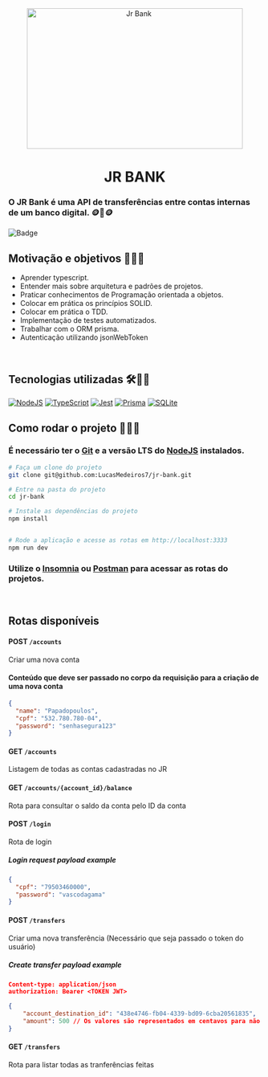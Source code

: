 <div align="center">
<img width="430" height="280" src="https://uploaddeimagens.com.br/images/004/075/323/full/WhatsApp_Image_2022-10-24_at_23.21.15.png?1666664874" alt="Jr Bank"/>

# JR BANK
</div>

### O JR Bank é uma API de transferências entre contas internas de um banco digital. 🪙💸🪙

![Badge](https://img.shields.io/badge/STATUS-EM%20ANDAMENTO-red)

## Motivação e objetivos 🏋️‍♂️🎯

- Aprender typescript.
- Entender mais sobre arquitetura e padrões de projetos.
- Praticar conhecimentos de Programação orientada a objetos.
- Colocar em prática os princípios SOLID.
- Colocar em prática o TDD.
- Implementação de testes automatizados.
- Trabalhar com o ORM prisma.
- Autenticação utilizando jsonWebToken

<br/>

## Tecnologias utilizadas 🛠️🧑‍💻

<a href="https://nodejs.org/en/" target="_blank">![NodeJS](https://img.shields.io/badge/node.js-6DA55F?style=for-the-badge&logo=node.js&logoColor=white)</a>
<a href="https://www.typescriptlang.org/" target="_blank">![TypeScript](https://img.shields.io/badge/typescript-%23007ACC.svg?style=for-the-badge&logo=typescript&logoColor=white)</a>
<a href="https://jestjs.io/pt-BR/" target="_blank">![Jest](https://img.shields.io/badge/-jest-%23C21325?style=for-the-badge&logo=jest&logoColor=white)</a>
<a href="https://www.prisma.io/" target="_blank">
![Prisma](https://img.shields.io/badge/Prisma-3982CE?style=for-the-badge&logo=Prisma&logoColor=white)</a>
<a href="https://www.sqlite.org/index.html" target="_blank">![SQLite](https://img.shields.io/badge/sqlite-%2307405e.svg?style=for-the-badge&logo=sqlite&logoColor=white)</a>

## Como rodar o projeto 🎡👨‍💻

### É necessário ter o [Git](https://git-scm.com/downloads) e a versão LTS do [NodeJS](https://nodejs.org/) instalados.

```bash
# Faça um clone do projeto
git clone git@github.com:LucasMedeiros7/jr-bank.git

# Entre na pasta do projeto
cd jr-bank

# Instale as dependências do projeto
npm install


# Rode a aplicação e acesse as rotas em http://localhost:3333
npm run dev
```

### Utilize o [Insomnia](https://insomnia.rest/download) ou [Postman](https://www.postman.com/) para acessar as rotas do projetos.

<br/>

## Rotas disponíveis


#### POST `/accounts`

Criar uma nova conta

#### Conteúdo que deve ser passado no corpo da requisição para a criação de uma nova conta

```json
{
  "name": "Papadopoulos",
  "cpf": "532.780.780-04",
  "password": "senhasegura123"
}
```

#### GET `/accounts`

Listagem de todas as contas cadastradas no JR

#### GET `/accounts/{account_id}/balance`

Rota para consultar o saldo da conta pelo ID da conta

#### POST `/login`

Rota de login

##### Login request payload example

```json
{
  "cpf": "79503460000",
  "password": "vascodagama"
}
```

#### POST `/transfers`

Criar uma nova transferência (Necessário que seja passado o token do usuário)

##### Create transfer payload example

```json
Content-type: application/json
authorization: Bearer <TOKEN JWT>

{
    "account_destination_id": "438e4746-fb04-4339-bd09-6cba20561835",
    "amount": 500 // Os valores são representados em centavos para não ocorrer erros de arredondamento
}
```

#### GET `/transfers`

Rota para listar todas as tranferências feitas
